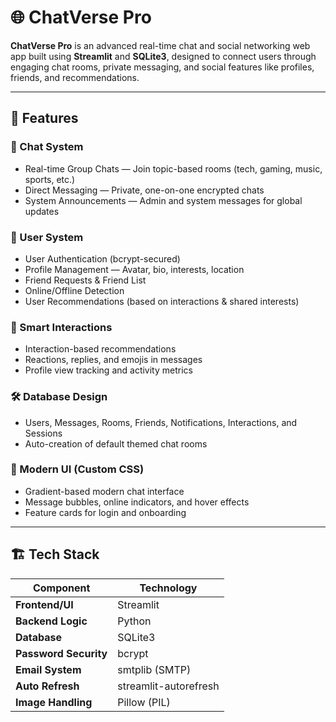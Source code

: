 # 🌐 ChatVerse Pro

**ChatVerse Pro** is an advanced real-time chat and social networking web app built using **Streamlit** and **SQLite3**, designed to connect users through engaging chat rooms, private messaging, and social features like profiles, friends, and recommendations.

---

## 🚀 Features

### 💬 Chat System
- Real-time Group Chats — Join topic-based rooms (tech, gaming, music, sports, etc.)
- Direct Messaging — Private, one-on-one encrypted chats
- System Announcements — Admin and system messages for global updates

### 👥 User System
- User Authentication (bcrypt-secured)
- Profile Management — Avatar, bio, interests, location
- Friend Requests & Friend List
- Online/Offline Detection
- User Recommendations (based on interactions & shared interests)

### 🧠 Smart Interactions
- Interaction-based recommendations
- Reactions, replies, and emojis in messages
- Profile view tracking and activity metrics

### 🛠 Database Design
- Users, Messages, Rooms, Friends, Notifications, Interactions, and Sessions
- Auto-creation of default themed chat rooms

### 🎨 Modern UI (Custom CSS)
- Gradient-based modern chat interface
- Message bubbles, online indicators, and hover effects
- Feature cards for login and onboarding

---

## 🏗️ Tech Stack

| Component | Technology |
|------------|-------------|
| **Frontend/UI** | Streamlit |
| **Backend Logic** | Python |
| **Database** | SQLite3 |
| **Password Security** | bcrypt |
| **Email System** | smtplib (SMTP) |
| **Auto Refresh** | streamlit-autorefresh |
| **Image Handling** | Pillow (PIL) |
